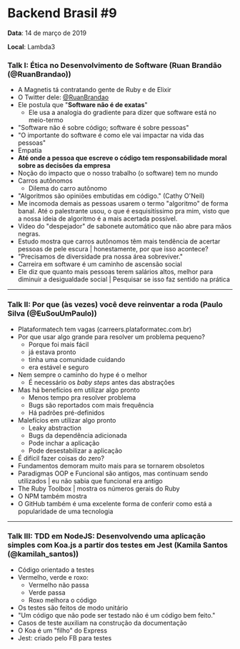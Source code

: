 # Backend Brasil #9

**Data**: 14 de março de 2019

**Local**: Lambda3

### Talk I: Ética no Desenvolvimento de Software (Ruan Brandão (@RuanBrandao))

- A Magnetis tá contratando gente de Ruby e de Elixir
- O Twitter dele: [@RuanBrandao](https://twitter.com/RuanBrandao)
- Ele postula que "**Software não é de exatas**"
    - Ele usa a analogia do gradiente para dizer que software está no meio-termo
- "Software não é sobre código; software é sobre pessoas"
- "O importante do software é como ele vai impactar na vida das pessoas"
- Empatia
- **Até onde a pessoa que escreve o código tem responsabilidade moral sobre as decisões da empresa**
- Noção do impacto que o nosso trabalho (o software) tem no mundo
- Carros autônomos
    - Dilema do carro autônomo
- "Algoritmos são opiniões embutidas em código." (Cathy O'Neil)
- Me incomoda demais as pessoas usarem o termo "algoritmo" de forma banal. Até o palestrante usou, o que é esquisitíssimo pra mim, visto que a nossa ideia de algoritmo é a mais acertada possível.
- Vídeo do "despejador" de sabonete automático que não abre para mãos negras.
- Estudo mostra que carros autônomos têm mais tendência de acertar pessoas de pele escura | honestamente, por que isso acontece?
- "Precisamos de diversidade pra nossa área sobreviver."
- Carreira em software é um caminho de ascensão social
- Ele diz que quanto mais pessoas terem salários altos, melhor para diminuir a desigualdade social | Pesquisar se isso faz sentido na prática

---

### Talk II: Por que (às vezes) você deve reinventar a roda (Paulo Silva  (@EuSouUmPaulo))

- Plataformatech tem vagas (carreers.plataformatec.com.br)
- Por que usar algo grande para resolver um problema pequeno?
    - Porque foi mais fácil
    - já estava pronto
    - tinha uma comunidade cuidando
    - era estável e seguro
- Nem sempre o caminho do hype é o melhor
    - É necessário os *baby steps* antes das abstrações
- Mas há benefícios em utilizar algo pronto
    - Menos tempo pra resolver problema
    - Bugs são reportados com mais frequência
    - Há padrões pré-definidos
- Malefícios em utilizar algo pronto
    - Leaky abstraction
    - Bugs da dependência adicionada
    - Pode inchar a aplicação
    - Pode desestabilizar a aplicação
- É difícil fazer coisas do zero?
- Fundamentos demoram muito mais para se tornarem obsoletos
- Paradigmas OOP e Funcional são antigos, mas continuam sendo utilizados | eu não sabia que funcional era antigo
- The Ruby Toolbox | mostra os números gerais do Ruby
- O NPM também mostra
- O GitHub também é uma excelente forma de conferir como está a popularidade de uma tecnologia

---

### Talk III: TDD em NodeJS: Desenvolvendo uma aplicação simples com Koa.js a partir dos testes em Jest (Kamila Santos (@kamilah_santos))

- Código orientado a testes
- Vermelho, verde e roxo:
    - Vermelho não passa
    - Verde passa
    - Roxo melhora o código
- Os testes são feitos de modo unitário
- "Um código que não pode ser testado não é um código bem feito."
- Casos de teste auxiliam na construção da documentação
- O Koa é um "filho" do Express
- Jest: criado pelo FB para testes
